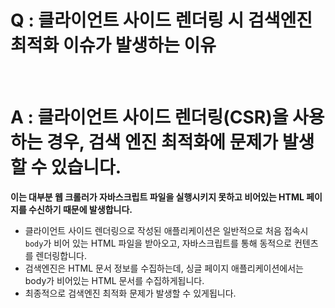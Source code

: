 # Q : 클라이언트 사이드 렌더링 시 검색엔진 최적화 이슈가 발생하는 이유

<br />

# A : 클라이언트 사이드 렌더링(CSR)을 사용하는 경우, 검색 엔진 최적화에 문제가 발생할 수 있습니다.

**이는 대부분 웹 크롤러가 자바스크립트 파일을 실행시키지 못하고 비어있는 HTML 페이지를 수신하기 때문에 발생합니다.**

- 클라이언트 사이드 렌더링으로 작성된 애플리케이션은 일반적으로 처음 접속시 `body`가 비어 있는 HTML 파일을 받아오고, 자바스크립트를 통해 동적으로 컨텐츠를 렌더링합니다.
- 검색엔진은 HTML 문서 정보를 수집하는데, 싱글 페이지 애플리케이션에서는 body가 비어있는 HTML 문서를 수집하게됩니다.
- 최종적으로 검색엔진 최적화 문제가 발생할 수 있게됩니다.
